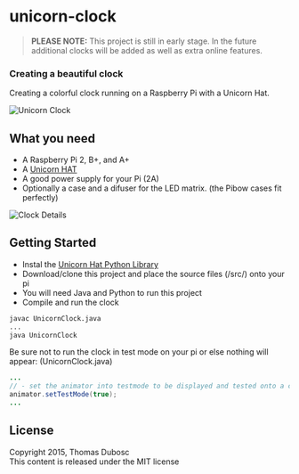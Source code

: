 # unicorn-clock

> **PLEASE NOTE:** This project is still in early stage. In the future additional clocks will be added as well as extra online features.

### Creating a beautiful clock

Creating a colorful clock running on a Raspberry Pi with a Unicorn Hat.

![Unicorn Clock](https://raw.githubusercontent.com/repraze/unicorn-clock/master/images/pi1-small.jpg)

## What you need

- A Raspberry Pi 2, B+, and A+
- A [Unicorn HAT](http://shop.pimoroni.com/products/unicorn-hat)
- A good power supply for your Pi (2A)
- Optionally a case and a difuser for the LED matrix. (the Pibow cases fit perfectly)

![Clock Details](https://github.com/repraze/unicorn-clock/blob/master/images/pi2-small.jpg)

## Getting Started
- Instal the [Unicorn Hat Python Library](https://github.com/pimoroni/unicorn-hat)
- Download/clone this project and place the source files (/src/) onto your pi
- You will need Java and Python to run this project
- Compile and run the clock
```bash
javac UnicornClock.java
...
java UnicornClock
```

Be sure not to run the clock in test mode on your pi or else nothing will appear:
(UnicornClock.java)
```java
...
// - set the animator into testmode to be displayed and tested onto a computer, comment out to use on the Pi!
animator.setTestMode(true);
...
```

## License

Copyright 2015, Thomas Dubosc  
This content is released under the MIT license 
